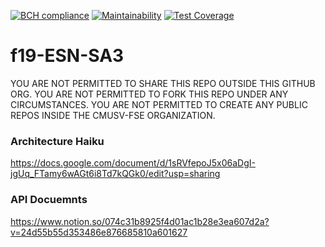 [![BCH compliance](https://bettercodehub.com/edge/badge/cmusv-fse/f19-ESN-SA3?branch=master&token=f2b863007cdbb0d1669f3a323f7725f5bdbfab54)](https://bettercodehub.com/)
[![Maintainability](https://api.codeclimate.com/v1/badges/de8366755b378521a2a6/maintainability)](https://codeclimate.com/repos/5d9be3f21c08fb014e00589c/maintainability)
[![Test Coverage](https://api.codeclimate.com/v1/badges/de8366755b378521a2a6/test_coverage)](https://codeclimate.com/repos/5d9be3f21c08fb014e00589c/test_coverage)

# f19-ESN-SA3

YOU ARE NOT PERMITTED TO SHARE THIS REPO OUTSIDE THIS GITHUB ORG. YOU ARE NOT PERMITTED TO FORK THIS REPO UNDER ANY CIRCUMSTANCES. YOU ARE NOT PERMITTED TO CREATE ANY PUBLIC REPOS INSIDE THE CMUSV-FSE ORGANIZATION.

### Architecture Haiku

https://docs.google.com/document/d/1sRVfepoJ5x06aDgI-jgUq_FTamy6wAGt6i8Td7kQGk0/edit?usp=sharing

### API Docuemnts

https://www.notion.so/074c31b8925f4d01ac1b28e3ea607d2a?v=24d55b55d353486e876685810a601627
